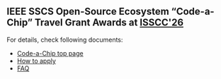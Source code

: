 ## IEEE SSCS Open-Source Ecosystem “Code-a-Chip” Travel Grant Awards at [ISSCC'26](https://www.isscc.org/)

For details, check following documents:
- [Code-a-Chip top page](README.md)
- [How to apply](howtoapply.md)
- [FAQ](FAQ.md)
